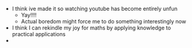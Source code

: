 - I think ive made it so watching youtube has become entirely unfun
	- Yay!!!!
	- Actual boredom might force me to do something interestingly now
- I think I can rekindle my joy for maths by applying knowledge to practical applications
- 